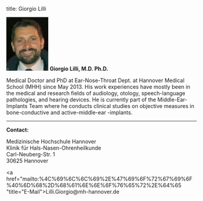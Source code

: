 title: Giorgio Lilli

![Picture Giorgio Lilli](GLI.jpg) **Giorgio Lilli, M.D. Ph.D.**


Medical Doctor and PhD at Ear-Nose-Throat Dept. at Hannover Medical School (MHH) since May 2013. His work experiences have mostly been in the medical and research fields of audiology, otology, speech-language pathologies, and hearing devices. He is currently part of the Middle-Ear-Implants Team where he conducts clinical studies on objective measures in bone-conductive and active-middle-ear -implants.
***


**Contact:**

Medizinische Hochschule Hannover  
Klinik für Hals-Nasen-Ohrenheilkunde  
Carl-Neuberg-Str. 1  
30625 Hannover

<a href="&#x6d;&#x61;&#x69;&#x6c;&#x74;&#x6f;&#x3a;%4C%69%6C%6C%69%2E%47%69%6F%72%67%69%6F%40%6D%68%2D%68%61%6E%6E%6F%76%65%72%2E%64%65 "title="&#x45;&#x2d;&#x4d;&#x61;&#x69;&#x6c;">&#x4c;&#x69;&#x6c;&#x6c;&#x69;&#x2e;&#x47;&#x69;&#x6f;&#x72;&#x67;&#x69;&#x6f;&#x40;&#x6d;&#x68;&#x2d;&#x68;&#x61;&#x6e;&#x6e;&#x6f;&#x76;&#x65;&#x72;&#x2e;&#x64;&#x65;</a>